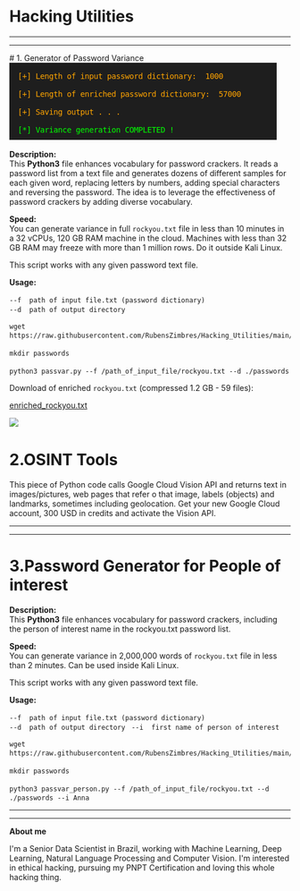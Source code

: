 # Hacking Utilities  
<hr>  
<hr>  
# 1. Generator of Password Variance  
  
<img src=https://github.com/RubensZimbres/Hacking_Utilities/blob/main/screen.png>
  
<b>Description:</b>  
This <b>Python3</b> file enhances vocabulary for password crackers. It reads a password list from a text file and generates dozens of different samples for each given word, replacing letters by numbers, adding special characters and reversing the password. The idea is to leverage the effectiveness of password crackers by adding diverse vocabulary.  
  
<b>Speed:</b>  
You can generate variance in full ```rockyou.txt``` file in less than 10 minutes in a 32 vCPUs, 120 GB RAM machine in the cloud. Machines with less than 32 GB RAM may freeze with more than 1 million rows. Do it outside Kali Linux. 

This script works with any given password text file.  
  
<b>Usage:</b>  
  
```--f  path of input file.txt (password dictionary)```  
```--d  path of output directory ```

  
```
wget https://raw.githubusercontent.com/RubensZimbres/Hacking_Utilities/main/Generator_rockyou/passvar.py  

mkdir passwords

python3 passvar.py --f /path_of_input_file/rockyou.txt --d ./passwords
```  
  
Download of enriched ```rockyou.txt``` (compressed 1.2 GB - 59 files):  

<a href="https://drive.google.com/file/d/1ivEzir7FY3_LcPXwE7rNxEJ9xsFLmmwE/view?usp=sharing">enriched_rockyou.txt</a>  
  
<img src=https://github.com/RubensZimbres/Hacking_Utilities/blob/main/rockyou.png>  
  
# 2.OSINT Tools
  
This piece of Python code calls Google Cloud Vision API and returns text in images/pictures, web pages that refer o that image, labels (objects) and landmarks, sometimes including geolocation. Get your new Google Cloud account, 300 USD in credits and activate the Vision API.  
  
<hr>  
<hr>  
  
# 3.Password Generator for People of interest  
  
<b>Description:</b>  
This <b>Python3</b> file enhances vocabulary for password crackers, including the person of interest name in the rockyou.txt password list.  
  
<b>Speed:</b>  
You can generate variance in 2,000,000 words of ```rockyou.txt``` file in less than 2 minutes. Can be used inside Kali Linux. 

This script works with any given password text file.  
  
<b>Usage:</b>  
  
```--f  path of input file.txt (password dictionary)```  
```--d  path of output directory ```
```--i  first name of person of interest ```

  
```
wget https://raw.githubusercontent.com/RubensZimbres/Hacking_Utilities/main/Person_of_interest/passvar_person.py  

mkdir passwords

python3 passvar_person.py --f /path_of_input_file/rockyou.txt --d ./passwords --i Anna
```  
<hr>  
<hr>  
<b>About me</b>    
   
I'm a Senior Data Scientist in Brazil, working with Machine Learning, Deep Learning, Natural Language Processing and Computer Vision. I'm interested in ethical hacking, pursuing my PNPT Certification and loving this whole hacking thing.
